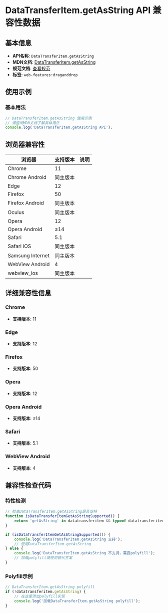 # DataTransferItem.getAsString API 兼容性数据

## 基本信息

- **API名称**: `DataTransferItem.getAsString`
- **MDN文档**: [DataTransferItem.getAsString](https://developer.mozilla.org/docs/Web/API/DataTransferItem/getAsString)
- **规范文档**: [查看规范](https://html.spec.whatwg.org/multipage/dnd.html#dom-datatransferitem-getasstring-dev)
- **标签**: `web-features:draganddrop`

## 使用示例

### 基本用法

```javascript
// DataTransferItem.getAsString 使用示例
// 请查阅MDN文档了解具体用法
console.log('DataTransferItem.getAsString API');
```

## 浏览器兼容性

| 浏览器 | 支持版本 | 说明 |
|--------|----------|------|
| Chrome | 11 |  |
| Chrome Android | 同主版本 |  |
| Edge | 12 |  |
| Firefox | 50 |  |
| Firefox Android | 同主版本 |  |
| Oculus | 同主版本 |  |
| Opera | 12 |  |
| Opera Android | ≤14 |  |
| Safari | 5.1 |  |
| Safari iOS | 同主版本 |  |
| Samsung Internet | 同主版本 |  |
| WebView Android | 4 |  |
| webview_ios | 同主版本 |  |

## 详细兼容性信息

### Chrome

- **支持版本**: 11

### Edge

- **支持版本**: 12

### Firefox

- **支持版本**: 50

### Opera

- **支持版本**: 12

### Opera Android

- **支持版本**: ≤14

### Safari

- **支持版本**: 5.1

### WebView Android

- **支持版本**: 4

## 兼容性检查代码

### 特性检测

```javascript
// 检查DataTransferItem.getAsString是否支持
function isDataTransferItemGetAsStringSupported() {
    return 'getAsString' in datatransferitem && typeof datatransferitem.getAsString === 'function';
}

if (isDataTransferItemGetAsStringSupported()) {
    console.log('DataTransferItem.getAsString 支持');
    // 使用DataTransferItem.getAsString
} else {
    console.log('DataTransferItem.getAsString 不支持，需要polyfill');
    // 加载polyfill或使用替代方案
}
```

### Polyfill示例

```javascript
// DataTransferItem.getAsString polyfill
if (!datatransferitem.getAsString) {
    // 在这里添加polyfill实现
    console.log('加载DataTransferItem.getAsString polyfill');
}
```


